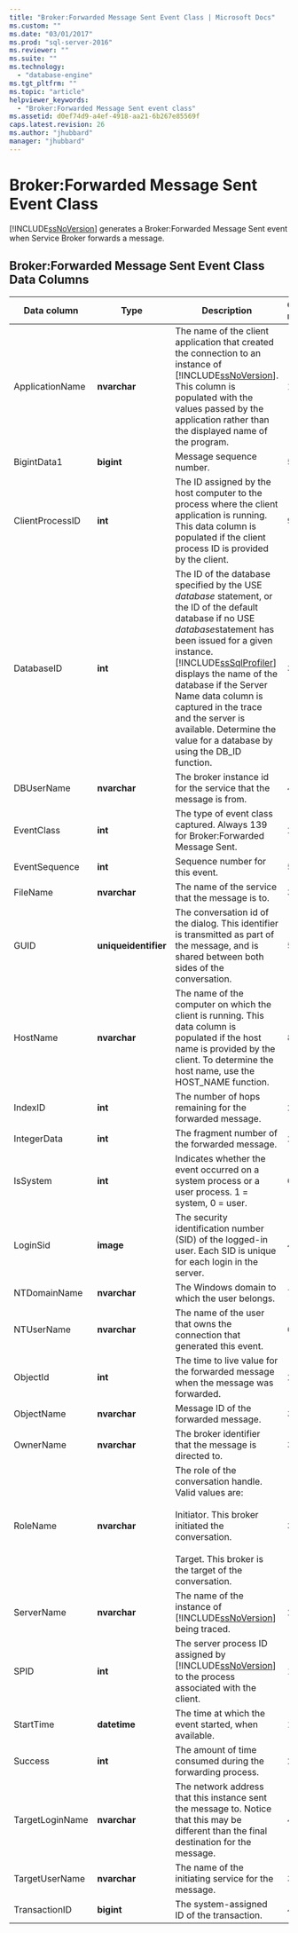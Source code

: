 ```yaml
---
title: "Broker:Forwarded Message Sent Event Class | Microsoft Docs"
ms.custom: ""
ms.date: "03/01/2017"
ms.prod: "sql-server-2016"
ms.reviewer: ""
ms.suite: ""
ms.technology: 
  - "database-engine"
ms.tgt_pltfrm: ""
ms.topic: "article"
helpviewer_keywords: 
  - "Broker:Forwarded Message Sent event class"
ms.assetid: d0ef74d9-a4ef-4918-aa21-6b267e85569f
caps.latest.revision: 26
ms.author: "jhubbard"
manager: "jhubbard"
---
```

# Broker:Forwarded Message Sent Event Class
  [!INCLUDE[ssNoVersion](../../advanced-analytics/r-services/includes/ssnoversion-md.md)] generates a Broker:Forwarded Message Sent event when Service Broker forwards a message.  
  
## Broker:Forwarded Message Sent Event Class Data Columns  
  
|Data column|Type|Description|Column number|Filterable|  
|-----------------|----------|-----------------|-------------------|----------------|  
|ApplicationName|**nvarchar**|The name of the client application that created the connection to an instance of [!INCLUDE[ssNoVersion](../../advanced-analytics/r-services/includes/ssnoversion-md.md)]. This column is populated with the values passed by the application rather than the displayed name of the program.|10|Yes|  
|BigintData1|**bigint**|Message sequence number.|52|No|  
|ClientProcessID|**int**|The ID assigned by the host computer to the process where the client application is running. This data column is populated if the client process ID is provided by the client.|9|Yes|  
|DatabaseID|**int**|The ID of the database specified by the USE *database* statement, or the ID of the default database if no USE *database*statement has been issued for a given instance. [!INCLUDE[ssSqlProfiler](../../analysis-services/data-mining/includes/sssqlprofiler-md.md)] displays the name of the database if the Server Name data column is captured in the trace and the server is available. Determine the value for a database by using the DB_ID function.|3|Yes|  
|DBUserName|**nvarchar**|The broker instance id for the service that the message is from.|40|No|  
|EventClass|**int**|The type of event class captured. Always 139 for Broker:Forwarded Message Sent.|27|No|  
|EventSequence|**int**|Sequence number for this event.|51|No|  
|FileName|**nvarchar**|The name of the service that the message is to.|36|No|  
|GUID|**uniqueidentifier**|The conversation id of the dialog. This identifier is transmitted as part of the message, and is shared between both sides of the conversation.|54|No|  
|HostName|**nvarchar**|The name of the computer on which the client is running. This data column is populated if the host name is provided by the client. To determine the host name, use the HOST_NAME function.|8|Yes|  
|IndexID|**int**|The number of hops remaining for the forwarded message.|24|No|  
|IntegerData|**int**|The fragment number of the forwarded message.|25|No|  
|IsSystem|**int**|Indicates whether the event occurred on a system process or a user process. 1 = system, 0 = user.|60|No|  
|LoginSid|**image**|The security identification number (SID) of the logged-in user. Each SID is unique for each login in the server.|41|Yes|  
|NTDomainName|**nvarchar**|The Windows domain to which the user belongs.|7|Yes|  
|NTUserName|**nvarchar**|The name of the user that owns the connection that generated this event.|6|Yes|  
|ObjectId|**int**|The time to live value for the forwarded message when the message was forwarded.|22|No|  
|ObjectName|**nvarchar**|Message ID of the forwarded message.|34|No|  
|OwnerName|**nvarchar**|The broker identifier that the message is directed to.|37|No|  
|RoleName|**nvarchar**|The role of the conversation handle. Valid values are:<br /><br /> Initiator. This broker initiated the conversation.<br /><br /> Target. This broker is the target of the conversation.|38|No|  
|ServerName|**nvarchar**|The name of the instance of [!INCLUDE[ssNoVersion](../../advanced-analytics/r-services/includes/ssnoversion-md.md)] being traced.|26|No|  
|SPID|**int**|The server process ID assigned by [!INCLUDE[ssNoVersion](../../advanced-analytics/r-services/includes/ssnoversion-md.md)] to the process associated with the client.|12|Yes|  
|StartTime|**datetime**|The time at which the event started, when available.|14|Yes|  
|Success|**int**|The amount of time consumed during the forwarding process.|23|No|  
|TargetLoginName|**nvarchar**|The network address that this instance sent the message to. Notice that this may be different than the final destination for the message.|42|No|  
|TargetUserName|**nvarchar**|The name of the initiating service for the message.|39|No|  
|TransactionID|**bigint**|The system-assigned ID of the transaction.|4|No|  
  
  